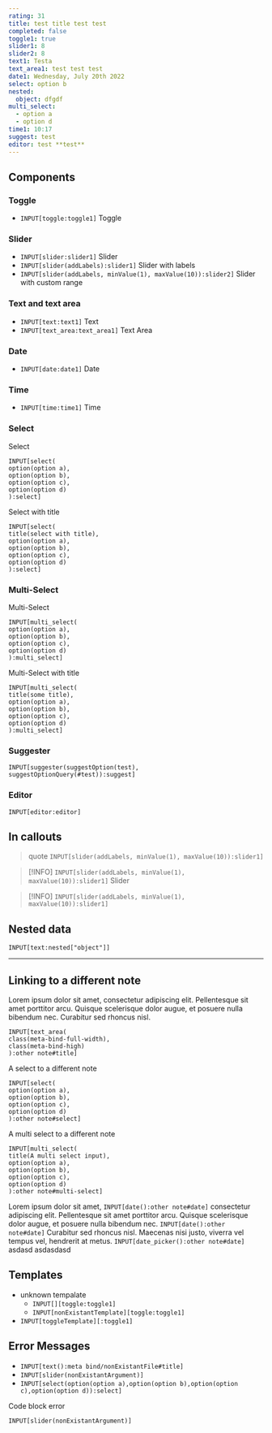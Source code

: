 ```yaml
---
rating: 31
title: test title test test
completed: false
toggle1: true
slider1: 8
slider2: 8
text1: Testa
text_area1: test test test
date1: Wednesday, July 20th 2022
select: option b
nested:
  object: dfgdf
multi_select:
  - option a
  - option d
time1: 10:17
suggest: test
editor: test **test**
---
```


## Components
### Toggle
- `INPUT[toggle:toggle1]` Toggle

### Slider
- `INPUT[slider:slider1]` Slider
- `INPUT[slider(addLabels):slider1]` Slider with labels
- `INPUT[slider(addLabels, minValue(1), maxValue(10)):slider2]` Slider with custom range

### Text and text area
- `INPUT[text:text1]` Text
- `INPUT[text_area:text_area1]` Text Area

### Date
- `INPUT[date:date1]` Date

### Time
- `INPUT[time:time1]` Time

### Select
Select
```meta-bind
INPUT[select(
option(option a),
option(option b),
option(option c),
option(option d)
):select]
```

Select with title
```meta-bind
INPUT[select(
title(select with title),
option(option a),
option(option b),
option(option c),
option(option d)
):select]
```

### Multi-Select
Multi-Select
```meta-bind
INPUT[multi_select(
option(option a),
option(option b),
option(option c),
option(option d)
):multi_select]
```

Multi-Select with title
```meta-bind
INPUT[multi_select(
title(some title),
option(option a),
option(option b),
option(option c),
option(option d)
):multi_select]
```

### Suggester
```meta-bind
INPUT[suggester(suggestOption(test), suggestOptionQuery(#test)):suggest]
```

### Editor
```meta-bind
INPUT[editor:editor]
```

## In callouts
> quote
> `INPUT[slider(addLabels, minValue(1), maxValue(10)):slider1]`

> [!INFO]
> `INPUT[slider(addLabels, minValue(1), maxValue(10)):slider1]` Slider

> [!INFO]
> `INPUT[slider(addLabels, minValue(1), maxValue(10)):slider1]`

## Nested data
`INPUT[text:nested["object"]]`

---

## Linking to a different note
Lorem ipsum dolor sit amet, consectetur adipiscing elit. Pellentesque sit amet porttitor arcu. Quisque scelerisque dolor augue, et posuere nulla bibendum nec. Curabitur sed rhoncus nisl.

```meta-bind
INPUT[text_area(
class(meta-bind-full-width),
class(meta-bind-high)
):other note#title]
```

A select to a different note
```meta-bind
INPUT[select(
option(option a),
option(option b),
option(option c),
option(option d)
):other note#select]
```

A multi select to a different note
```meta-bind
INPUT[multi_select(
title(A multi select input),
option(option a),
option(option b),
option(option c),
option(option d)
):other note#multi-select]
```

Lorem ipsum dolor sit amet, `INPUT[date():other note#date]` consectetur adipiscing elit. Pellentesque sit amet porttitor arcu. Quisque scelerisque dolor augue, et posuere nulla bibendum nec. `INPUT[date():other note#date]` Curabitur sed rhoncus nisl. Maecenas nisi justo, viverra vel tempus vel, hendrerit at metus. `INPUT[date_picker():other note#date]`  asdasd asdasdasd

## Templates
- unknown tempalate
	- `INPUT[][toggle:toggle1]`
	- `INPUT[nonExistantTemplate][toggle:toggle1]`
- `INPUT[toggleTemplate][:toggle1]`

## Error Messages
- `INPUT[text():meta bind/nonExistantFile#title]`
- `INPUT[slider(nonExistantArgument)]`
- `INPUT[select(option(option a),option(option b),option(option c),option(option d)):select]`

Code block error
```meta-bind
INPUT[slider(nonExistantArgument)]
```